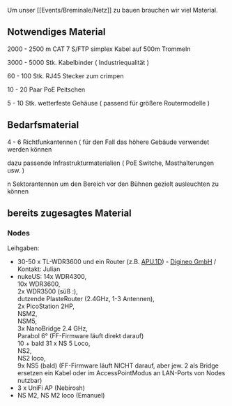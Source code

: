 
Um unser [[Events/Breminale/Netz]] zu bauen brauchen wir viel Material.

## Notwendiges Material

2000 - 2500 m CAT 7 S/FTP simplex Kabel auf 500m Trommeln

3000 - 5000 Stk. Kabelbinder ( Industriequalität )

60 - 100 Stk. RJ45 Stecker zum crimpen

10 - 20 Paar PoE Peitschen

5 - 10 Stk. wetterfeste Gehäuse ( passend für größere Routermodelle )

## Bedarfsmaterial

4 - 6 Richtfunkantennen ( für den Fall das höhere Gebäude verwendet werden können

dazu passende Infrastrukturmaterialien ( PoE Switche, Masthalterungen usw. )

n Sektorantennen um den Bereich vor den Bühnen gezielt ausleuchten zu können

## bereits zugesagtes Material
### Nodes
  Leihgaben:
  * 30-50 x TL-WDR3600 und ein Router (z.B. [APU.1D](http://www.pcengines.ch/apu1d.htm)) - [Digineo GmbH](http://www.digineo.de) / Kontakt: Julian
  * nukeUS:
    14x WDR4300,  
    10x WDR3600,  
    2x WDR3500 (süß :),  
    dutzende PlasteRouter (2.4GHz, 1-3 Antennen),  
    2x PicoStation 2HP,  
    NSM2,  
    NSM5,  
    3x NanoBridge 2.4 GHz,  
    Parabol 6° (FF-Firmware läuft direkt darauf)  
    10 + bald 31 x NS 5 Loco,  
    NS2,  
    NS2 loco,  
    9x NS5 (bald) (FF-Firmware läuft NICHT darauf, aber jew. 2  als Bridge ersetzen ein Kabel oder im AccessPointModus an LAN-Ports von  Nodes nutzbar)  
  * 3 x UniFi AP (Nebirosh)
  * NS M2, NS M2 loco (Emanuel)